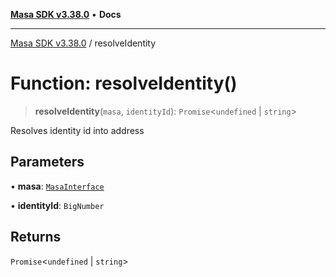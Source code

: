 [**Masa SDK v3.38.0**](../README.md) • **Docs**

***

[Masa SDK v3.38.0](../globals.md) / resolveIdentity

# Function: resolveIdentity()

> **resolveIdentity**(`masa`, `identityId`): `Promise`\<`undefined` \| `string`\>

Resolves identity id into address

## Parameters

• **masa**: [`MasaInterface`](../interfaces/MasaInterface.md)

• **identityId**: `BigNumber`

## Returns

`Promise`\<`undefined` \| `string`\>
